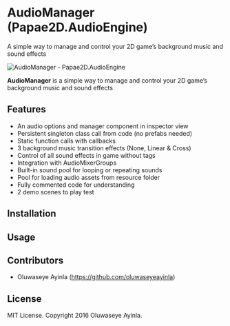 # AudioManager (Papae2D.AudioEngine)
A simple way to manage and control your 2D game’s background music and sound effects

![AudioManager - Papae2D.AudioEngine](https://scontent-lhr3-1.xx.fbcdn.net/v/t1.0-9/15873504_1276004475776287_5532099008590403853_n.jpg?oh=254ed9ac001590d67511b9beaf2b96db&oe=58EC50C7)

**AudioManager** is a simple way to manage and control your 2D game’s background music and sound effects

## Features
- An audio options and manager component in inspector view 
-	Persistent singleton class call from code (no prefabs needed)
-	Static function calls with callbacks 
-	3 background music transition effects (None, Linear & Cross)
-	Control of all sound effects in game without tags
-	Integration with AudioMixerGroups
-	Built-in sound pool for looping or repeating sounds
-	Pool for loading audio assets from resource folder
-	Fully commented code for understanding
-	2 demo scenes to play test

## Installation


## Usage


## Contributors
- Oluwaseye Ayinla (https://github.com/oluwaseyeayinla)

## License
MIT License. Copyright 2016 Oluwaseye Ayinla.
